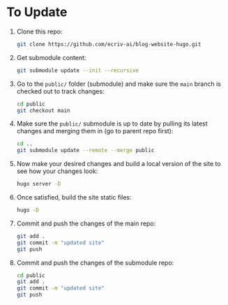 # To Update
1. Clone this repo:
    ```bash
    git clone https://github.com/ecriv-ai/blog-website-hugo.git
    ```
2. Get submodule content:
    ```bash
    git submodule update --init --recursive
    ```
3. Go to the `public/` folder (submodule) and make sure the `main` branch is checked out to track changes:
    ```bash
    cd public
    git checkout main
    ```
4. Make sure the `public/` submodule is up to date by pulling its latest changes and merging them in (go to parent repo first):
    ```bash
    cd ..
    git submodule update --remote --merge public
    ```
5. Now make your desired changes and build a local version of the site to see how your changes look:
    ```bash
    hugo server -D
    ```
6. Once satisfied, build the site static files:
    ```bash
    hugo -D
    ```
7. Commit and push the changes of the main repo:
    ```bash
    git add .
    git commit -m "updated site"
    git push
    ```
8. Commit and push the changes of the submodule repo:
    ```bash
    cd public
    git add .
    git commit -m "updated site"
    git push
    ```